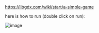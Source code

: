 https://libgdx.com/wiki/start/a-simple-game

here is how to run (double click on run):


![image](https://github.com/jarednpress/Push-OFF/assets/112017486/33f9c5ff-538c-45cd-9ee2-5bbbfb2233c5)
